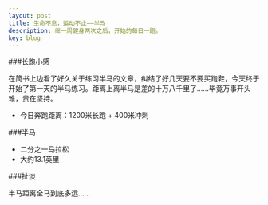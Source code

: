 ```yaml
---
layout: post
title: 生命不息，运动不止——半马
description: 继一周健身两次之后，开始的每日一跑。
key: blog
---
```


###长跑小感

在简书上边看了好久关于练习半马的文章，纠结了好几天要不要买跑鞋，今天终于开始了第一天的半马练习。距离上离半马是差的十万八千里了……毕竟万事开头难，贵在坚持。

* 今日奔跑距离：1200米长跑 + 400米冲刺

###半马

* 二分之一马拉松
* 大约13.1英里

###扯淡

半马距离全马到底多远……
